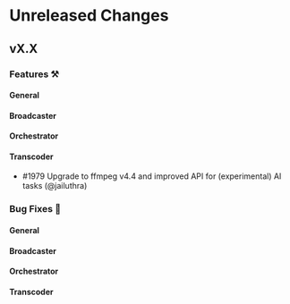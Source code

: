 # Unreleased Changes

## vX.X

### Features ⚒

#### General

#### Broadcaster

#### Orchestrator

#### Transcoder

- \#1979 Upgrade to ffmpeg v4.4 and improved API for (experimental) AI tasks (@jailuthra)

### Bug Fixes 🐞

#### General

#### Broadcaster

#### Orchestrator

#### Transcoder
